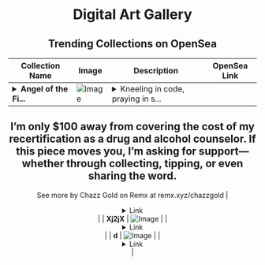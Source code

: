 <div align="center">

# Digital Art Gallery

## Trending Collections on OpenSea

| Collection Name                       | Image                                                                                     | Description                       | OpenSea Link                                                                                          |
|---------------------------------------|-------------------------------------------------------------------------------------------|-----------------------------------|--------------------------------------------------------------------------------------------------------|
| **<details><summary>Angel of the Fi...</summary>Angel of the Firewall</details>** | ![Image](https://i.seadn.io/s/raw/files/f257e3b2707428754ac4cc84d4b03f64.jpg?w=500&auto=format?w=200&auto=format) | <details><summary>Kneeling in code, praying in s...</summary>Kneeling in code, praying in silence. This is the protector of broken systems—the ones still worth saving.

I’m only $100 away from covering the cost of my recertification as a drug and alcohol counselor. If this piece moves you, I’m asking for support—whether through collecting, tipping, or even sharing the word.
--
See more by Chazz Gold on Remx at remx.xyz/chazzgold</details> | <details><summary>Link</summary>[Angel of the Firewall](https://opensea.io/collection/angel-of-the-firewall)</details> |
| **Xj2jX** | ![Image](https://raw.seadn.io/files/c26a54db97f9c3399320656705127d85.svg?w=200&auto=format) |  | <details><summary>Link</summary>[Xj2jX](https://opensea.io/collection/xj2jx)</details> |
| **d** | ![Image](https://i.seadn.io/s/raw/files/1a092e792a9266ec815c4ff83d87fdc0.jpg?w=500&auto=format?w=200&auto=format) |  | <details><summary>Link</summary>[d](https://opensea.io/collection/d-2741)</details> |

</div>